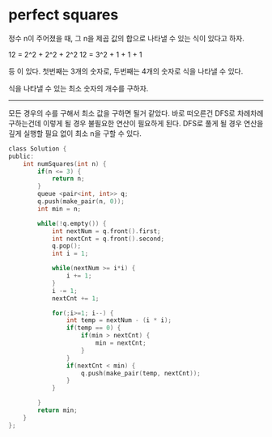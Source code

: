 # perfect squares

정수 n이 주어졌을 때, 그 n을 제곱 값의 합으로 나타낼 수 있는 식이 있다고 하자.

12 = 2^2 + 2^2 + 2^2
12 = 3^2 + 1 + 1 + 1

등 이 있다. 첫번째는 3개의 숫자로, 두번째는 4개의 숫자로 식을 나타낼 수 있다.

식을 나타낼 수 있는 최소 숫자의 개수를 구하자.

---

모든 경우의 수를 구해서 최소 값을 구하면 될거 같았다.
바로 떠오른건 DFS로 차례차례 구하는건데 이렇게 될 경우 불필요한 연산이 필요하게 된다.
DFS로 풀게 될 경우 연산을 깊게 실행할 필요 없이 최소 n을 구할 수 있다.


```C
class Solution {
public:
    int numSquares(int n) {
        if(n <= 3) {
            return n;
        }
        queue <pair<int, int>> q;
        q.push(make_pair(n, 0));
        int min = n;

        while(!q.empty()) {
            int nextNum = q.front().first;
            int nextCnt = q.front().second;
            q.pop();
            int i = 1;

            while(nextNum >= i*i) {
                i += 1;
            }
            i -= 1;
            nextCnt += 1;

            for(;i>=1; i--) {
                int temp = nextNum - (i * i);
                if(temp == 0) {
                    if(min > nextCnt) {
                        min = nextCnt;
                    }
                }
                if(nextCnt < min) {
                    q.push(make_pair(temp, nextCnt));
                }
            }

        }
        return min;
    }
};
```